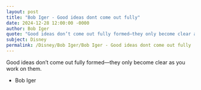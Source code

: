 ```yaml
---
layout: post
title: "Bob Iger - Good ideas dont come out fully"
date: 2024-12-28 12:00:00 -0000
author: Bob Iger
quote: "Good ideas don’t come out fully formed—they only become clear as you work on them."
subject: Disney
permalink: /Disney/Bob Iger/Bob Iger - Good ideas dont come out fully
---
```


Good ideas don’t come out fully formed—they only become clear as you work on them.

- Bob Iger
